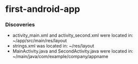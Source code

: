 # first-android-app

### Discoveries
  * activity_main.xml and activity_second.xml were located in:
~/app/src/main/res/layout
  * strings.xml was located in:
~/res/layout
  * MainActivity.java and SecondActivity.java were located in:
~/main/java/com/example/company/appname
